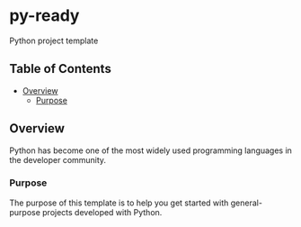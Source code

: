 # py-ready

Python project template

## Table of Contents

- [Overview](#Overview)
  - [Purpose](#Purpose)

## Overview

Python has become one of the most widely used programming languages in the developer community.

### Purpose

The purpose of this template is to help you get started with general-purpose projects developed with Python.
